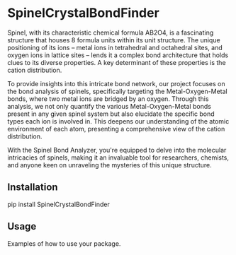 # SpinelCrystalBondFinder

Spinel, with its characteristic chemical formula AB2O4, is a fascinating structure that houses 8 formula units within its unit structure. The unique positioning of its ions – metal ions in tetrahedral and octahedral sites, and oxygen ions in lattice sites – lends it a complex bond architecture that holds clues to its diverse properties. A key determinant of these properties is the cation distribution.

To provide insights into this intricate bond network, our project focuses on the bond analysis of spinels, specifically targeting the Metal-Oxygen-Metal bonds, where two metal ions are bridged by an oxygen. Through this analysis, we not only quantify the various Metal-Oxygen-Metal bonds present in any given spinel system but also elucidate the specific bond types each ion is involved in. This deepens our understanding of the atomic environment of each atom, presenting a comprehensive view of the cation distribution.

With the Spinel Bond Analyzer, you're equipped to delve into the molecular intricacies of spinels, making it an invaluable tool for researchers, chemists, and anyone keen on unraveling the mysteries of this unique structure.
## Installation

pip install SpinelCrystalBondFinder

## Usage

Examples of how to use your package.

